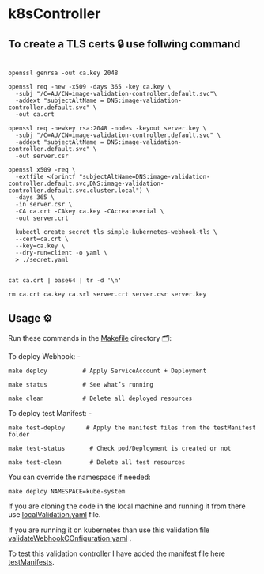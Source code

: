 # k8sController

## To create a TLS certs 🔒 use follwing command

```

openssl genrsa -out ca.key 2048

openssl req -new -x509 -days 365 -key ca.key \
  -subj "/C=AU/CN=image-validation-controller.default.svc"\
  -addext "subjectAltName = DNS:image-validation-controller.default.svc" \
  -out ca.crt

openssl req -newkey rsa:2048 -nodes -keyout server.key \
  -subj "/C=AU/CN=image-validation-controller.default.svc" \
  -addext "subjectAltName = DNS:image-validation-controller.default.svc" \
  -out server.csr

openssl x509 -req \
  -extfile <(printf "subjectAltName=DNS:image-validation-controller.default.svc,DNS:image-validation-controller.default.svc.cluster.local") \
  -days 365 \
  -in server.csr \
  -CA ca.crt -CAkey ca.key -CAcreateserial \
  -out server.crt

  kubectl create secret tls simple-kubernetes-webhook-tls \
  --cert=ca.crt \
  --key=ca.key \
  --dry-run=client -o yaml \
  > ./secret.yaml


cat ca.crt | base64 | tr -d '\n'

rm ca.crt ca.key ca.srl server.crt server.csr server.key
```

## Usage ⚙️

Run these commands in the [Makefile](./Makefile) directory 🗂️:


To deploy Webhook: -

`make deploy          # Apply ServiceAccount + Deployment`

`make status          # See what’s running`

`make clean           # Delete all deployed resources`


To deploy test Manifest: -

`make test-deploy      # Apply the manifest files from the testManifest folder`

`make test-status       # Check pod/Deployment is created or not`

`make test-clean        # Delete all test resources`

You can override the namespace if needed:

`make deploy NAMESPACE=kube-system`


If you are cloning the code in the local machine and running it from there use [localValidation.yaml](manifest/localValidation.yaml) file.

If you are running it on kubernetes than use this validation file [validateWebhookCOnfiguration.yaml](manifest/validateWebhookCOnfiguration.yaml) .

To test this validation controller I have added the manifest file here [testManifests](manifest/testManifests).